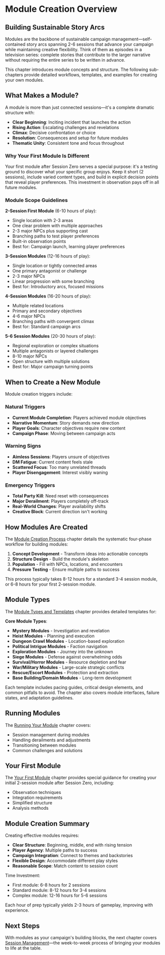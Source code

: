 # Module Creation Overview

## Building Sustainable Story Arcs

Modules are the backbone of sustainable campaign management—self-contained story arcs spanning 2-6 sessions that advance your campaign while maintaining creative flexibility. Think of them as episodes in a television series: complete stories that contribute to the larger narrative without requiring the entire series to be written in advance.

This chapter introduces module concepts and structure. The following sub-chapters provide detailed workflows, templates, and examples for creating your own modules.

## What Makes a Module?

A module is more than just connected sessions—it's a complete dramatic structure with:

- **Clear Beginning**: Inciting incident that launches the action
- **Rising Action**: Escalating challenges and revelations
- **Climax**: Decisive confrontation or choice
- **Resolution**: Consequences and setup for future modules
- **Thematic Unity**: Consistent tone and focus throughout

### Why Your First Module Is Different

Your first module after Session Zero serves a special purpose: it's a testing ground to discover what your specific group enjoys. Keep it short (2 sessions), include varied content types, and build in explicit decision points that reveal player preferences. This investment in observation pays off in all future modules.

### Module Scope Guidelines

**2-Session First Module** (6-10 hours of play):
- Single location with 2-3 areas
- One clear problem with multiple approaches
- 2-3 major NPCs plus supporting cast
- Branching paths to test player preferences
- Built-in observation points
- Best for: Campaign launch, learning player preferences

**3-Session Modules** (12-16 hours of play):
- Single location or tightly connected areas
- One primary antagonist or challenge
- 2-3 major NPCs
- Linear progression with some branching
- Best for: Introductory arcs, focused missions

**4-Session Modules** (16-20 hours of play):
- Multiple related locations
- Primary and secondary objectives
- 4-6 major NPCs
- Branching paths with convergent climax
- Best for: Standard campaign arcs

**5-6 Session Modules** (20-30 hours of play):
- Regional exploration or complex situations
- Multiple antagonists or layered challenges
- 8-10 major NPCs
- Open structure with multiple solutions
- Best for: Major campaign turning points

## When to Create a New Module

Module creation triggers include:

### Natural Triggers
- **Current Module Completion**: Players achieved module objectives
- **Narrative Momentum**: Story demands new direction
- **Player Goals**: Character objectives require new content
- **Campaign Phase**: Moving between campaign acts

### Warning Signs
- **Aimless Sessions**: Players unsure of objectives
- **DM Fatigue**: Current content feels stale
- **Scattered Focus**: Too many unrelated threads
- **Player Disengagement**: Interest visibly waning

### Emergency Triggers
- **Total Party Kill**: Need reset with consequences
- **Major Derailment**: Players completely off-track
- **Real-World Changes**: Player availability shifts
- **Creative Block**: Current direction isn't working

## How Modules Are Created

The [Module Creation Process](./module-creation-process.md) chapter details the systematic four-phase workflow for building modules:

1. **Concept Development** - Transform ideas into actionable concepts
2. **Structure Design** - Build the module's skeleton
3. **Population** - Fill with NPCs, locations, and encounters
4. **Pressure Testing** - Ensure multiple paths to success

This process typically takes 8-12 hours for a standard 3-4 session module, or 6-8 hours for your first 2-session module.

## Module Types

The [Module Types and Templates](./module-types-templates.md) chapter provides detailed templates for:

**Core Module Types**:
- **Mystery Modules** - Investigation and revelation
- **Heist Modules** - Planning and execution  
- **Dungeon Crawl Modules** - Location-based exploration
- **Political Intrigue Modules** - Faction navigation
- **Exploration Modules** - Journey into the unknown
- **Siege Modules** - Defense against overwhelming odds
- **Survival/Horror Modules** - Resource depletion and fear
- **War/Military Modules** - Large-scale strategic conflicts
- **Rescue/Escort Modules** - Protection and extraction
- **Base Building/Domain Modules** - Long-term development

Each template includes pacing guides, critical design elements, and common pitfalls to avoid. The chapter also covers module interfaces, failure states, and adaptation guidelines.

## Running Modules

The [Running Your Module](./module-running.md) chapter covers:
- Session management during modules
- Handling derailments and adjustments
- Transitioning between modules
- Common challenges and solutions

## Your First Module

The [Your First Module](./module-first.md) chapter provides special guidance for creating your initial 2-session module after Session Zero, including:
- Observation techniques
- Integration requirements
- Simplified structure
- Analysis methods

## Module Creation Summary

Creating effective modules requires:
- **Clear Structure**: Beginning, middle, end with rising tension
- **Player Agency**: Multiple paths to success
- **Campaign Integration**: Connect to themes and backstories
- **Flexible Design**: Accommodate different play styles
- **Reasonable Scope**: Match content to session count

Time Investment:
- First module: 6-8 hours for 2 sessions
- Standard module: 8-12 hours for 3-4 sessions  
- Complex module: 12-16 hours for 5-6 sessions

Each hour of prep typically yields 2-3 hours of gameplay, improving with experience.

## Next Steps

With modules as your campaign's building blocks, the next chapter covers [Session Management](./session-management.md)—the week-to-week process of bringing your modules to life at the table.